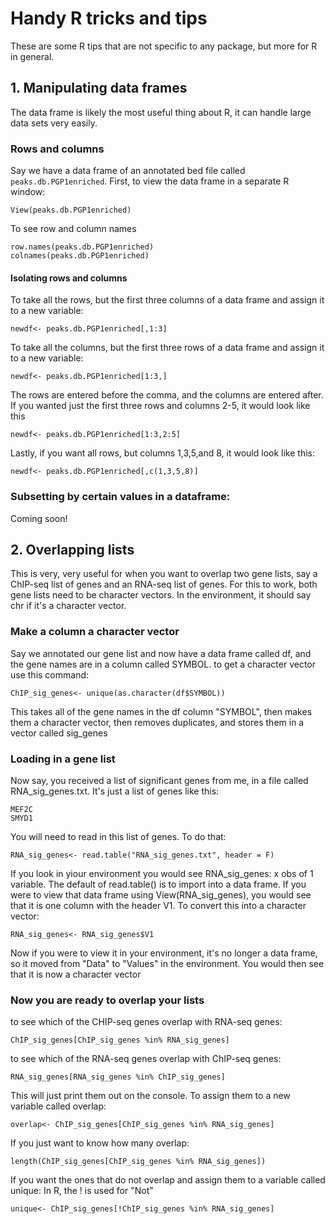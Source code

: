 # Handy R tricks and tips

These are some R tips that are not specific to any package, but more for R in general.

## 1. Manipulating data frames

The data frame is likely the most useful thing about R, it can handle large data sets very easily. 


### Rows and columns

Say we have a data frame of an annotated bed file called ```peaks.db.PGP1enriched```. 
First, to view the data frame in a separate R window: 

```
View(peaks.db.PGP1enriched)
```

To see row and column names
```
row.names(peaks.db.PGP1enriched)
colnames(peaks.db.PGP1enriched)
```

#### Isolating rows and columns 

To take all the rows, but the first three columns of a data frame and assign it to a new variable:
```
newdf<- peaks.db.PGP1enriched[,1:3]
```
To take all the columns, but the first three rows of a data frame and assign it to a new variable:

```
newdf<- peaks.db.PGP1enriched[1:3,]
```

The rows are entered before the comma, and the columns are entered after. If you wanted just the first three rows and columns 2-5, it would look like this

```
newdf<- peaks.db.PGP1enriched[1:3,2:5]
```

Lastly, if you want all rows, but columns 1,3,5,and 8, it would look like this:
```
newdf<- peaks.db.PGP1enriched[,c(1,3,5,8)]
```

### Subsetting by certain values in a dataframe:
Coming soon!

## 2. Overlapping lists
This is very, very useful for when you want to overlap two gene lists, say a ChIP-seq list of genes and an RNA-seq list of genes. For this to work, both gene lists need to be character vectors. In the environment, it should say chr if it's a character vector. 

### Make a column a character vector
Say we annotated our gene list and now have a data frame called df, and the gene names are in a column called SYMBOL.
to get a character vector use this command:
```
ChIP_sig_genes<- unique(as.character(df$SYMBOL))
```
This takes all of the gene names in the df column "SYMBOL", then makes them a character vector, then removes duplicates, and stores them in a vector called sig_genes

### Loading in a gene list
Now say, you received a list of significant genes from me, in a file called RNA_sig_genes.txt. It's just a list of genes like this:

```TBX5
MEF2C
SMYD1
```

You will need to read in this list of genes. To do that:
```
RNA_sig_genes<- read.table("RNA_sig_genes.txt", header = F)
```
If you look in yiour environment you would see RNA_sig_genes: x obs of 1 variable. The default of read.table() is to import into a data frame. If you were to view that data frame using View(RNA_sig_genes), you would see that it is one column with the header V1. 
To convert this into a character vector:
```
RNA_sig_genes<- RNA_sig_genes$V1
```
Now if you were to view it in your environment, it's no longer a data frame, so it moved from "Data" to "Values" in the environment. You would then see that it is now a character vector

### Now you are ready to overlap your lists

to see which of the CHIP-seq genes overlap with RNA-seq genes:
```
ChIP_sig_genes[ChIP_sig_genes %in% RNA_sig_genes]
```

to see which of the RNA-seq genes overlap with ChIP-seq genes:
```
RNA_sig_genes[RNA_sig_genes %in% ChIP_sig_genes]
```
This will just print them out on the console. To assign them to a new variable called overlap:

```
overlap<- ChIP_sig_genes[ChIP_sig_genes %in% RNA_sig_genes]
``` 

If you just want to know how many overlap:
```
length(ChIP_sig_genes[ChIP_sig_genes %in% RNA_sig_genes])
```

If you want the ones that do not overlap and assign them to a variable called unique:
In R, the ! is used for "Not" 
```
unique<- ChIP_sig_genes[!ChIP_sig_genes %in% RNA_sig_genes]
```

